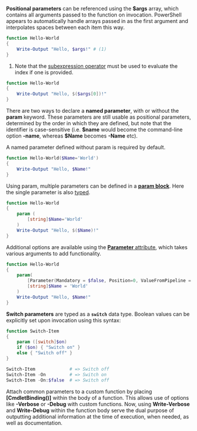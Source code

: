 **Positional parameters** can be referenced using the **$args** array, which contains all arguments passed to the function on invocation.
PowerShell appears to automatically handle arrays passed in as the first argument and interpolates spaces between each item this way.

```powershell
function Hello-World
{
    Write-Output "Hello, $args!" # (1)
}
```

1. Note that the [subexpression operator](https://learn.microsoft.com/en-us/powershell/module/microsoft.powershell.core/about/about_operators?view=powershell-7.3#subexpression-operator--) must be used to evaluate the index if one is provided.
```powershell
function Hello-World
{
    Write-Output "Hello, $($args[0])!"
}
```

There are two ways to declare a **named parameter**, with or without the **param** keyword.
These parameters are still usable as positional parameters, determined by the order in which they are defined, but note that the identifier is case-sensitive  (i.e. **\$name** would become the command-line option **-name**, whereas **\$Name** becomes **-Name** etc).

A named parameter defined without param is required by default.

```powershell
function Hello-World($Name='World')
{
    Write-Output "Hello, $Name!"
}
```

Using param, multiple parameters can be defined in a [**param block**](https://adamtheautomator.com/powershell-parameter/#creating-a-simple-parameter).
Here the single parameter is also [typed](#typing).

```powershell
function Hello-World
{
    param (
        [string]$Name='World'
    )
    Write-Output "Hello, $($Name)!"
}
```

Additional options are available using the [**Parameter** attribute](https://learn.microsoft.com/en-us/powershell/module/microsoft.powershell.core/about/about_functions_advanced_parameters?view=powershell-7.3#parameter-attribute), which takes various arguments to add functionality.

```powershell
function Hello-World
{
    param(
        [Parameter(Mandatory = $false, Position=0, ValueFromPipeline = $true)]
        [string]$Name = 'World'
    )
    Write-Output "Hello, $Name!"
}
```

**Switch parameters** are typed as a **`switch`** data type.
Boolean values can be explicitly set upon invocation using this syntax:

```powershell
function Switch-Item 
{
    param ([switch]$on)
    if ($on) { "Switch on" }
    else { "Switch off" }
}

Switch-Item             # => Switch off
Switch-Item -On         # => Switch on
Switch-Item -On:$false  # => Switch off
```

Attach common parameters to a custom function by placing **\[CmdletBinding()\]** within the body of a function. 
This allows use of options like **-Verbose** or **-Debug** with custom functions.
Now, using **Write-Verbose** and **Write-Debug** within the function body serve the dual purpose of outputting additional information at the time of execution, when needed, as well as documentation.
